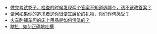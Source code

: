 + [做完考试卷子，检查的时候发现两个答案不知道选哪个，该不该改答案？](https://daily.zhihu.com/story/9777565)
+ [请问如果你的追求者送你很便宜廉价的礼物，你们作何感受？](https://daily.zhihu.com/story/9777713)
+ [火车卧铺车厢的床上用品是如何清洗的？](https://daily.zhihu.com/story/9777722)
+ [瞎扯 · 如何正确地吐槽](https://daily.zhihu.com/story/9777463)
